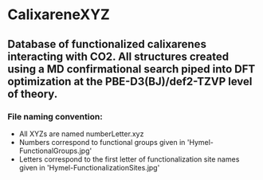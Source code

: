 # CalixareneXYZ

## Database of functionalized calixarenes interacting with CO2. All structures created using a MD confirmational search piped into DFT optimization at the PBE-D3(BJ)/def2-TZVP level of theory.

### File naming convention:
- All XYZs are named numberLetter.xyz
- Numbers correspond to functional groups given in 'Hymel-FunctionalGroups.jpg'
- Letters correspond to the first letter of functionalization site names given in 'Hymel-FunctionalizationSites.jpg'
